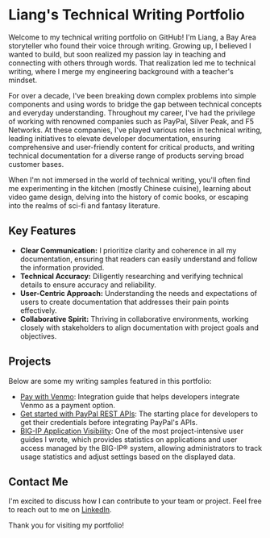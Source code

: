 # Liang's Technical Writing Portfolio

Welcome to my technical writing portfolio on GitHub! I'm Liang, a Bay Area storyteller who found their voice through writing. Growing up, I believed I wanted to build, but soon realized my passion lay in teaching and connecting with others through words. That realization led me to technical writing, where I merge my engineering background with a teacher's mindset.

For over a decade, I've been breaking down complex problems into simple components and using words to bridge the gap between technical concepts and everyday understanding. Throughout my career, I've had the privilege of working with renowned companies such as PayPal, Silver Peak, and F5 Networks. At these companies, I've played various roles in technical writing, leading initiatives to elevate developer documentation, ensuring comprehensive and user-friendly content for critical products, and writing technical documentation for a diverse range of products serving broad customer bases.

When I'm not immersed in the world of technical writing, you'll often find me experimenting in the kitchen (mostly Chinese cuisine), learning about video game design, delving into the history of comic books, or escaping into the realms of sci-fi and fantasy literature.

## Key Features

- **Clear Communication:** I prioritize clarity and coherence in all my documentation, ensuring that readers can easily understand and follow the information provided.
- **Technical Accuracy:** Diligently researching and verifying technical details to ensure accuracy and reliability.
- **User-Centric Approach:** Understanding the needs and expectations of users to create documentation that addresses their pain points effectively.
- **Collaborative Spirit:** Thriving in collaborative environments, working closely with stakeholders to align documentation with project goals and objectives.

## Projects

Below are some my writing samples featured in this portfolio:

- [Pay with Venmo](https://github.com/liangsong23/portfolio/blob/master/PayPal%20writing%20samples/Pay%20with%20Venmo.png): Integration guide that helps developers integrate Venmo as a payment option.
- [Get started with PayPal REST APIs](https://github.com/liangsong23/portfolio/blob/master/PayPal%20writing%20samples/Get%20started%20with%20PayPal%20REST%20APIs.png): The starting place for developers to get their credentials before integrating PayPal's APIs.
- [BIG-IP Application Visibility](https://github.com/liangsong23/portfolio/blob/master/F5%20writing%20samples/BIG-IQ%20Application%20visibility.pdf): One of the most project-intensive user guides I wrote, which provides statistics on applications and user access managed by the BIG-IP® system, allowing administrators to track usage statistics and adjust settings based on the displayed data.

## Contact Me

I'm excited to discuss how I can contribute to your team or project. Feel free to reach out to me on [LinkedIn](https://www.linkedin.com/in/liangsong23/).

Thank you for visiting my portfolio!
